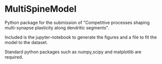 # MultiSpineModel
Python package for the submission of "Competitive processes shaping multi-synapse plasticity along
dendritic segments".

Included is the jupyter-notebook to generate the figures and a file to fit the model to the dataset.

Standard python packages such as numpy,scipy and matplotlib are required.
